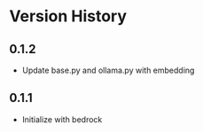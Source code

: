 # Version History

## 0.1.2
- Update base.py and ollama.py with embedding

## 0.1.1
- Initialize with bedrock
